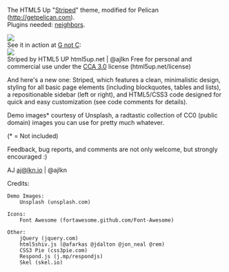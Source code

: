 The HTML5 Up "[Striped](https://html5up.net/striped)" theme, modified for Pelican (http://getpelican.com).  
Plugins needed: [neighbors](https://github.com/getpelican/pelican-plugins/tree/master/neighbors).  
 
![](https://github.com/aroaminggeek/pelican-striped/blob/master/screenshot.png)  
See it in action at [G not C](http://gnotc.com):  
![](https://github.com/aroaminggeek/pelican-striped/blob/master/screenshot2.png)  
Striped by HTML5 UP
html5up.net | @ajlkn
Free for personal and commercial use under the [CCA 3.0](https://creativecommons.org/licenses/by/3.0/) license (html5up.net/license)


And here's a new one: Striped, which features a clean, minimalistic design, styling for
all basic page elements (including blockquotes, tables and lists), a repositionable
sidebar (left or right), and HTML5/CSS3 code designed for quick and easy customization
(see code comments for details).

Demo images* courtesy of Unsplash, a radtastic collection of CC0 (public domain) images
you can use for pretty much whatever.

(* = Not included)

Feedback, bug reports, and comments are not only welcome, but strongly encouraged :)

AJ
aj@lkn.io | @ajlkn


Credits:

	Demo Images:
		Unsplash (unsplash.com)

	Icons:
		Font Awesome (fortawesome.github.com/Font-Awesome)

	Other:
		jQuery (jquery.com)
		html5shiv.js (@afarkas @jdalton @jon_neal @rem)
		CSS3 Pie (css3pie.com)
		Respond.js (j.mp/respondjs)
		Skel (skel.io)